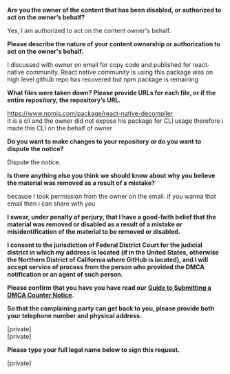 **Are you the owner of the content that has been disabled, or authorized to act on the owner’s behalf?**

Yes, I am authorized to act on the content owner's behalf.

**Please describe the nature of your content ownership or authorization to act on the owner's behalf.**

I discussed with owner on email for copy code and published for react-native community. React native community is using this package was on high level
github repo has recovered but npm package is remaining

**What files were taken down? Please provide URLs for each file, or if the entire repository, the repository’s URL.**

https://www.npmjs.com/package/react-native-decompiler  
it is a cli and the owner did not expose his package for CLI usage therefore i made this CLI on the behalf of owner

**Do you want to make changes to your repository or do you want to dispute the notice?**

Dispute the notice.

**Is there anything else you think we should know about why you believe the material was removed as a result of a mistake?**

because I took permission from the owner on the email. if you wanna that email then i can share with you

**I swear, under penalty of perjury, that I have a good-faith belief that the material was removed or disabled as a result of a mistake or misidentification of the material to be removed or disabled.**

**I consent to the jurisdiction of Federal District Court for the judicial district in which my address is located (if in the United States, otherwise the Northern District of California where GitHub is located), and I will accept service of process from the person who provided the DMCA notification or an agent of such person.**

**Please confirm that you have you have read our <a href="https://docs.github.com/articles/guide-to-submitting-a-dmca-counter-notice">Guide to Submitting a DMCA Counter Notice</a>.**

**So that the complaining party can get back to you, please provide both your telephone number and physical address.**

[private]  
[private]

**Please type your full legal name below to sign this request.**

[private]
